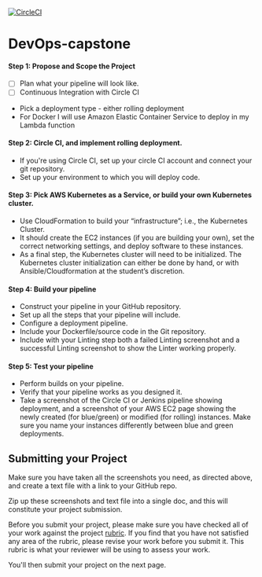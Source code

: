[![CircleCI](https://circleci.com/gh/vitorpavani/DevOps-capstone.svg?style=svg)](https://app.circleci.com/pipelines/github/vitorpavani/DevOps-capstone)

# DevOps-capstone

#### Step 1: Propose and Scope the Project

- [ ] Plan what your pipeline will look like. 
- [ ] Continuous Integration with Circle CI
- Pick a deployment type - either rolling deployment
- For Docker I will use Amazon Elastic Container Service to deploy in my Lambda function

#### Step 2: Circle CI, and implement rolling deployment.

- If you're using Circle CI, set up your circle CI account and connect your git repository.
- Set up your environment to which you will deploy code.

#### Step 3: Pick AWS Kubernetes as a Service, or build your own Kubernetes cluster.

- Use CloudFormation to build your “infrastructure”; i.e., the Kubernetes Cluster.
- It should create the EC2 instances (if you are building your own), set the correct networking settings, and deploy software to these instances.
- As a final step, the Kubernetes cluster will need to be initialized. The Kubernetes cluster initialization can either be done by hand, or with Ansible/Cloudformation at the student’s discretion.

#### Step 4: Build your pipeline

- Construct your pipeline in your GitHub repository.
- Set up all the steps that your pipeline will include.
- Configure a deployment pipeline.
- Include your Dockerfile/source code in the Git repository.
- Include with your Linting step both a failed Linting screenshot and a successful Linting screenshot to show the Linter working properly.

#### Step 5: Test your pipeline

- Perform builds on your pipeline.
- Verify that your pipeline works as you designed it.
- Take a screenshot of the Circle CI or Jenkins pipeline showing deployment, and a screenshot of your AWS EC2 page showing the newly created (for blue/green) or modified (for rolling) instances. Make sure you name your instances differently between blue and green deployments.

## Submitting your Project

Make sure you have taken all the screenshots you need, as directed above, and create a text file with a link to your GitHub repo.

Zip up these screenshots and text file into a single doc, and this will constitute your project submission.

Before you submit your project, please make sure you have checked all of your work against the project [rubric](https://review.udacity.com/#!/rubrics/2577/view). If you find that you have not satisfied any area of the rubric, please revise your work before you submit it. This rubric is what your reviewer will be using to assess your work.

You'll then submit your project on the next page.
